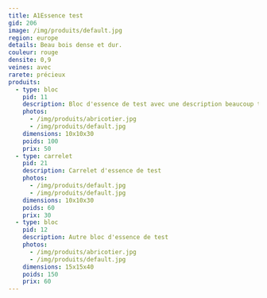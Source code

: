 ```yaml
---
title: A1Essence test
gid: 206
image: /img/produits/default.jpg
region: europe
details: Beau bois dense et dur.
couleur: rouge
densite: 0,9
veines: avec
rarete: précieux
produits:
  - type: bloc
    pid: 11
    description: Bloc d'essence de test avec une description beaucoup trop longue pour le tableau
    photos: 
      - /img/produits/abricotier.jpg
      - /img/produits/default.jpg
    dimensions: 10x10x30
    poids: 100
    prix: 50
  - type: carrelet
    pid: 21
    description: Carrelet d'essence de test
    photos: 
      - /img/produits/default.jpg
      - /img/produits/default.jpg
    dimensions: 10x10x30
    poids: 60
    prix: 30
  - type: bloc
    pid: 12
    description: Autre bloc d'essence de test
    photos: 
      - /img/produits/abricotier.jpg
      - /img/produits/default.jpg
    dimensions: 15x15x40
    poids: 150
    prix: 60
---
```

